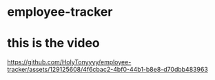 # employee-tracker

# this is the video








https://github.com/HolyTonyyyy/employee-tracker/assets/129125608/4f6cbac2-4bf0-44b1-b8e8-d70dbb483963

